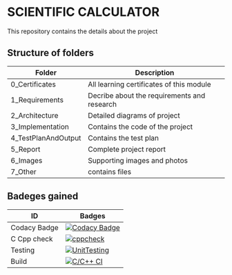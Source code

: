 # SCIENTIFIC CALCULATOR
This repository contains the details about the project

## Structure of folders

| Folder | Description |
| ---- | ---- |
| 0_Certificates | All learning certificates of this module |
| 1_Requirements | Decribe about the requirements and research |
| 2_Architecture | Detailed diagrams of project |
| 3_Implementation | Contains the code of the project |
| 4_TestPlanAndOutput | Contains the test plan |
| 5_Report | Complete project report |
| 6_Images | Supporting images and photos |
| 7_Other | contains files |





## Badeges gained

| ID | Badges |
| -- | ----- |
| Codacy Badge | [![Codacy Badge](https://app.codacy.com/project/badge/Grade/945679dcceb24dd0a6049aa21f903c8d)](https://www.codacy.com/gh/Ankarvaishnavi/M1_ProjectGoal_-App-/dashboard?utm_source=github.com&amp;utm_medium=referral&amp;utm_content=Ankarvaishnavi/M1_ProjectGoal_-App-&amp;utm_campaign=Badge_Grade) |
| C Cpp check | [![cppcheck](https://github.com/Ankarvaishnavi/M1_ProjectGoal_-App-/actions/workflows/c-cpp.yml/badge.svg)](https://github.com/Ankarvaishnavi/M1_ProjectGoal_-App-/actions/workflows/c-cpp.yml) |
| Testing | [![UnitTesting](https://github.com/Ankarvaishnavi/M1_ProjectGoal_-App-/actions/workflows/cpp1.yml/badge.svg)](https://github.com/Ankarvaishnavi/M1_ProjectGoal_-App-/actions/workflows/cpp1.yml) |
| Build | [![C/C++ CI](https://github.com/Ankarvaishnavi/M1_ProjectGoal_-App-/actions/workflows/Build.yml/badge.svg)](https://github.com/Ankarvaishnavi/M1_ProjectGoal_-App-/actions/workflows/Build.yml) |
